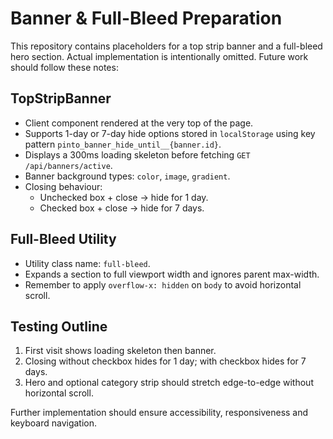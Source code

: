 # Banner & Full-Bleed Preparation

This repository contains placeholders for a top strip banner and a full-bleed hero section.
Actual implementation is intentionally omitted. Future work should follow these notes:

## TopStripBanner
- Client component rendered at the very top of the page.
- Supports 1-day or 7-day hide options stored in `localStorage` using key pattern `pinto_banner_hide_until__{banner.id}`.
- Displays a 300ms loading skeleton before fetching `GET /api/banners/active`.
- Banner background types: `color`, `image`, `gradient`.
- Closing behaviour:
  - Unchecked box + close → hide for 1 day.
  - Checked box + close → hide for 7 days.

## Full-Bleed Utility
- Utility class name: `full-bleed`.
- Expands a section to full viewport width and ignores parent max-width.
- Remember to apply `overflow-x: hidden` on `body` to avoid horizontal scroll.

## Testing Outline
1. First visit shows loading skeleton then banner.
2. Closing without checkbox hides for 1 day; with checkbox hides for 7 days.
3. Hero and optional category strip should stretch edge-to-edge without horizontal scroll.

Further implementation should ensure accessibility, responsiveness and keyboard navigation.

